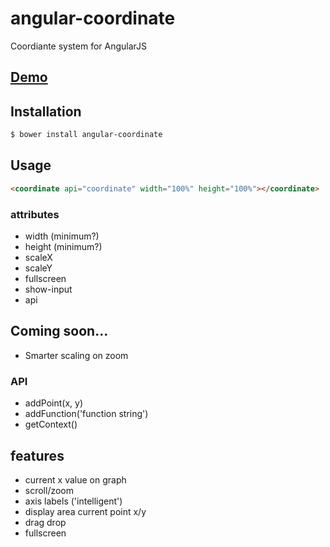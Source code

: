 angular-coordinate
==================

Coordiante system for AngularJS

## [Demo](http://schickling.github.io/angular-coordinate/)

## Installation
```sh
$ bower install angular-coordinate
```

## Usage
```html
<coordinate api="coordinate" width="100%" height="100%"></coordinate>
```

### attributes
* width (minimum?)
* height (minimum?)
* scaleX
* scaleY
* fullscreen
* show-input
* api


## Coming soon...
* Smarter scaling on zoom

### API
* addPoint(x, y)
* addFunction('function string')
* getContext()

## features
* current x value on graph
* scroll/zoom
* axis labels ('intelligent')
* display area current point x/y
* drag drop
* fullscreen